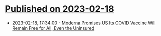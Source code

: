 # [Published on 2023-02-18](index.md)

* [2023-02-18, 17:34:00](https://science.slashdot.org/story/23/02/18/0636234/moderna-promises-us-its-covid-vaccine-will-remain-free-for-all-even-the-uninsured?utm_source=rss1.0mainlinkanon&utm_medium=feed) - [Moderna Promises US Its COVID Vaccine Will Remain Free for All, Even the Uninsured](https://science.slashdot.org/story/23/02/18/0636234/moderna-promises-us-its-covid-vaccine-will-remain-free-for-all-even-the-uninsured?utm_source=rss1.0mainlinkanon&utm_medium=feed)
